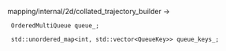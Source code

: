 

 mapping/internal/2d/collated_trajectory_builder ->
 

 ``` 
  OrderedMultiQueue queue_;

  std::unordered_map<int, std::vector<QueueKey>> queue_keys_;
```